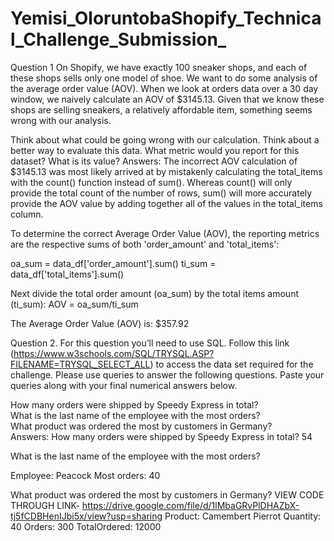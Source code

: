 # Yemisi_OloruntobaShopify_Technical_Challenge_Submission_
Question 1
On Shopify, we have exactly 100 sneaker shops, and each of these shops sells only one model of shoe. We want to do some analysis of the average order value (AOV). When we look at orders data over a 30 day window, we naively calculate an AOV of $3145.13. Given that we know these shops are selling sneakers, a relatively affordable item, something seems wrong with our analysis. 

Think about what could be going wrong with our calculation. Think about a better way to evaluate this data.
What metric would you report for this dataset?
What is its value?
Answers:
The incorrect AOV calculation of $3145.13 was most likely arrived at by mistakenly calculating the total_items with the count() function instead of sum(). Whereas count() will only provide the total count of the number of rows, sum() will more accurately provide the AOV value by adding together all of the values in the total_items column.

To determine the correct Average Order Value (AOV), the reporting metrics are the respective sums of both 'order_amount' and 'total_items':

oa_sum = data_df['order_amount'].sum()
ti_sum = data_df['total_items'].sum()

Next divide the total order amount (oa_sum) by the total items amount (ti_sum):
AOV = oa_sum/ti_sum

The Average Order Value (AOV) is: $357.92


Question 2.
For this question you’ll need to use SQL. Follow this link (https://www.w3schools.com/SQL/TRYSQL.ASP?FILENAME=TRYSQL_SELECT_ALL) to access the data set required for the challenge. Please use queries to answer the following questions. Paste your queries along with your final numerical answers below.

How many orders were shipped by Speedy Express in total?\
What is the last name of the employee with the most orders?\
What product was ordered the most by customers in Germany?\
Answers:
How many orders were shipped by Speedy Express in total? 54

What is the last name of the employee with the most orders?

Employee: Peacock
Most orders: 40

What product was ordered the most by customers in Germany?
 VIEW CODE THROUGH LINK- https://drive.google.com/file/d/1lMbaGRvPlDHAZbX-tj5fCDBHenIJbi5x/view?usp=sharing
Product: Camembert Pierrot
Quantity: 40
Orders: 300
TotalOrdered: 12000

